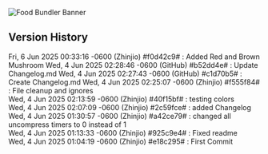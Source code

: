 ![Food Bundler Banner](https://cdn.modrinth.com/data/cached_images/ee2a4924985cf467254013057b89e792cf69a10a.png)
## Version History
Fri, 6 Jun 2025 00:33:16 -0600 (Zhinjio) #f0d42c9# : Added Red and Brown Mushroom
Wed, 4 Jun 2025 02:28:46 -0600 (GitHub) #b52dd4e# : Update Changelog.md
Wed, 4 Jun 2025 02:27:43 -0600 (GitHub) #c1d70b5# : Create Changelog.md
Wed, 4 Jun 2025 02:25:07 -0600 (Zhinjio) #f555f84# : File cleanup and ignores<br />
Wed, 4 Jun 2025 02:13:59 -0600 (Zhinjio) #40f15bf# : testing colors<br />
Wed, 4 Jun 2025 02:07:09 -0600 (Zhinjio) #2c59fce# : added Changelog<br />
Wed, 4 Jun 2025 01:30:57 -0600 (Zhinjio) #a42ce79# : changed all uncompress timers to 0 instead of 1<br />
Wed, 4 Jun 2025 01:13:33 -0600 (Zhinjio) #925c9e4# : Fixed readme<br />
Wed, 4 Jun 2025 01:04:19 -0600 (Zhinjio) #e18c295# : First Commit<br />
